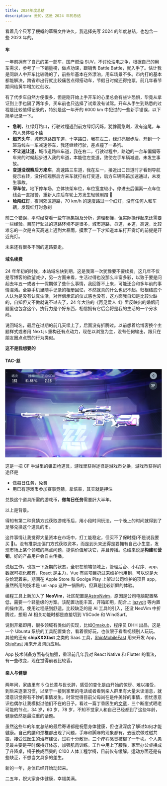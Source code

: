 ```yaml
---
title: 2024年度总结
description: 是的，这是 2024 年的总结
---
```


看着几个只写了梗概的草稿文件许久，我选择先写 2024 的年度总结，也包含一些 2023 年的。

#### 车

一年前拥有了自己的第一部车，国产燃油 SUV，不讨论油电之争，根据自己的用车需求，参考了一下销量榜，做点功课，跟销售 Battle Battle，就入手了。估计我是同龄人中开车比较晚的了，前些年基本在外漂泊，用车场景不多。市内打的基本都能解决，跨省市出行就比较痛苦点得搭动车，节假日时候还得抢票，前几年春节期间给黄牛增加过创收。

有了代步车自然方便很多，但是刚开始上手开车的心里总会有些许恐惧，毕竟从拿证到上手也隔了两年多，买车前也只选择了试乘没有试驾。开车从手生到熟悉的过程是比较值得记录的，特别是这一年开的 6000 km 中犯过的一些新手错误，以下简单记录一下。

- **急刹**，红绿灯路口，行驶过程遇到前方绿灯闪烁，犹豫而急刹，没有追尾，车内人员体验不佳
- **超齐头车**，城市道路四车道，十字路口，我在左二，绿灯亮起步后，开到一个斑马线左一车减速停车，我还继续行驶，差点撞了一条狗。
- **不让速让道**，城市道路四车道，我在右二，行驶过程中，路边的一台车偏偏等车来的时候起步进入我的车道，本能往左变道，致使左手车辆减速，未发生事故。
- **变道没观察后方来车**，高速路三车道，我在左一，接近出口匝道时才看到导航提示右转，没仔细观察后方来车就打右灯变道，后方车辆鸣笛加速通过，未发生事故。
- **窄车位**，地下停车场，立体铁架车位，车位宽度较小，停进去后偏离一点车位线会一直报警，重新入库后车轮上方发生轻微剐蹭 🌚
- **险闯红灯**，夜间郊区道路，70 km/h 的速度路过一个红灯，没有任何人和车辆，发现红灯时急刹

前三个错误，平时经常看一些车祸集锦及分析，道理都懂，但实际操作起来还需要一些经验。目前行驶过的道路环境不是很多，城市道路，县道，乡道，高速，比较难忘的一次是白天高速上遇到大暴雨，摸索了一下才知道本车打开雾灯的前提是开近光灯。

未来还有很多不同的道路要走。

#### 域名续费

24 年年初的时候，本站域名快到期，这是我第一次犹豫要不要续费。这几年不仅是写博客的欲望减少，另一方面来看，生活过得也没那么丰富多彩，以致于要是问起去年五一或者十一假期做了些什么事情，我回答不上来，可能还会和多年前的事情混淆。全靠手机里随手记录的相册回忆，不然就真的什么也记不起。归根结底个人认为是没有认真生活，对伴侣承诺的仪式感也没有，这方面我自知是比较欠缺的，自知但又不做就说不过去了，24 年大热的《再见爱人 4》里反映出的婚姻问题里也包含这个。执行力是个好东西，相信拥有它后会将是我的生活的一个分水岭。

说回域名，最后在过期的前几天续上了，后面没有折腾过。以前想着给博客换个主题样式或者用 Next.js 重构还有点动力，现在以浏览为主，没有任何输出，跟只在朋友圈点点赞的行为类似。

**这不是我想要的**

#### TAC-慈

![慈](../images/post/ci.jpg)

这是一把 CF 手游里的狙击枪道具，游戏里获得途径是游戏币兑换，游戏币获得的途径是

- 做每日任务，免费
- 用已有游戏币参加赛事竞猜，拿倍率，其实就是押注

兑换这个道具所需的游戏币，**做每日任务**需要肝大半年。

以上是背景。

得知有第二种竞猜方式获取游戏币后，用小段时间玩法，一个晚上的时间就得到了足够兑换这个道具的币。

这件事情让我觉得大量资本在市场中，打工能稳定，但买不了保时捷(不是说我要买 🌚)。没有推崇走偏门方式获取资本，而是到头来还得是要拥有自己小生意，发现市场上某个领域的痛点问题，提供价值解决它，并且传播。总结来说是**构建**和**营销**，好的产品用户会自主传播。

说起工作，也提一下近期的状态，全职在前端领域上，管理后台、小程序、app、数据可视化都有，React 是主力，Vue 有些项目扔过来维护也用到，可以说是大杂烩混着来。期间在 Apple Store 和 Goolge Play 上架过公司维护的项目 app，虽然所用的技术是 uni-app 这种一锅熟的，但算是比较新鲜的体验。

编程工具上新加入了 **NeoVim**，社区配置是[AstroNvim](https://astronvim.com/)，原因是公司电脑配置略低，需要一个轻量级的方案。该配置功能丰富，开箱即用，配合上 [lazygit](https://github.com/jesseduffield/lazygit) 等内置的操作流，使用过程感到舒适。比较缺乏的是 AI 工具的引入，还没 NeoVim 中折腾过，想用 AI 相关功能时都是直接切到 VSCode 和 WindSurf。

说到开箱即用，很多领域有类似的实现，比如[Omakub](https://omakub.org/)，程序员 DHH 出品，这是一个 Ubuntu 系统的工具配置集合，看着很好玩，也仅限于看看视频别人玩玩。其他的还有 **shipXXXfast** 之类的 Saas 工具，[ShipMobileFast](https://shipmobilefast.com/) 用来开发 App，[ShipFast](https://shipfa.st/) 用来开发网页应用。

App 技术储备方面有待加强，重温前几年我对 React Native 和 Flutter 的看法，有一些改变，现在觉得前者比较香。

#### 亲人与健康

两年间，家族里有 5 位长辈与世长辞，感受的变化是由开始的惊讶、难以接受，到后来逐渐习惯，以至于一接到家里的电话或者看到亲人群里有大量未读消息，就潜意识觉得有不妙的事情发生。时常觉得目前父母尚在是件美好的事情，但忧患意识也偶尔让我模拟过他们不在的日子。看过一篇丁香医生的[文章](https://dxy.com/article/196905)，三个断崖式晒老可能的节点，34 岁，60 岁，78 岁，不知不觉家人和自己已经都到了这些年龄，健康依然是最注重的话题。

虽然这些年的年度总结的最后寄语都是祝愿身体健康，但也没深度了解过如何才能健康。自己的腰和颈椎都出现了问题，手麻和脚麻的现象都有。去医院做过磁共振，接受过医生的治疗建议，过程十分敷衍，三个疗程感觉被棍了一千块。个人愚见最主要是平时保持好体态，加强肌肉训练。工作中用上了腰靠，家里办公桌换成了升降桌，椅子换成西昊的 C100 人体工程学椅，目前仅有缓解。运动方面还是有些缺乏，不想当文具多的差生。

新的一年，身体已经开始动起来。

二五年，祝大家身体健康，幸福美满。
